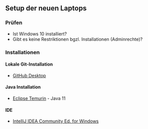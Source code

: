 ## Setup der neuen Laptops

### Prüfen

* Ist Windows 10 installiert?
* Gibt es keine Restriktionen bgzl. Installationen (Adminrechte)?

### Installationen

#### Lokale Git-Installation

* [GitHub Desktop](https://desktop.github.com/)

#### Java Installation

* [Eclipse Temurin](https://adoptium.net/) - Java 11

#### IDE 

* [IntelliJ IDEA Community Ed. for Windows](https://www.jetbrains.com/idea/download/#section=windows)